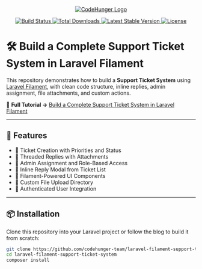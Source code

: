 <p align="center">
    <a href="https://www.codehunger.in" target="_blank">
        <img src="https://www.codehunger.in/assets/image/logo.png" alt="CodeHunger Logo">
    </a>
</p>

<p align="center">
   <a href="https://github.com/laravel/framework/actions">
        <img src="https://github.com/laravel/framework/workflows/tests/badge.svg" alt="Build Status">
    </a>
    <a href="https://packagist.org/packages/codehunger/support-ticket-system">
        <img src="https://img.shields.io/packagist/dt/codehunger/support-ticket-system" alt="Total Downloads">
    </a>
    <a href="https://packagist.org/packages/codehunger/support-ticket-system">
        <img src="https://img.shields.io/packagist/v/codehunger/support-ticket-system" alt="Latest Stable Version">
    </a>
    <a href="https://packagist.org/packages/codehunger/support-ticket-system">
        <img src="https://img.shields.io/packagist/l/codehunger/support-ticket-system" alt="License">
    </a>
</p>

# 🛠 Build a Complete Support Ticket System in Laravel Filament

This repository demonstrates how to build a **Support Ticket System** using [Laravel Filament](https://filamentphp.com/), with clean code structure, inline replies, admin assignment, file attachments, and custom actions.

📖 **Full Tutorial →** [Build a Complete Support Ticket System in Laravel Filament](https://www.codehunger.in/blog/build-a-complete-support-ticket-system-in-laravel-filament)

---

## 🚀 Features

-   🎫 Ticket Creation with Priorities and Status
-   🧵 Threaded Replies with Attachments
-   👤 Admin Assignment and Role-Based Access
-   💬 Inline Reply Modal from Ticket List
-   🧩 Filament-Powered UI Components
-   📂 Custom File Upload Directory
-   🔐 Authenticated User Integration

---

## 📦 Installation

Clone this repository into your Laravel project or follow the blog to build it from scratch:

```bash
git clone https://github.com/codehunger-team/laravel-filament-support-ticket-system.git
cd laravel-filament-support-ticket-system
composer install
```
